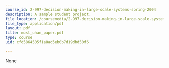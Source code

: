 ```yaml
---
course_id: 2-997-decision-making-in-large-scale-systems-spring-2004
description: A sample student project.
file_location: /coursemedia/2-997-decision-making-in-large-scale-systems-spring-2004/cfd5864505f1a8ad5eb0b7d19dbd50f6_most_uhan_paper.pdf
file_type: application/pdf
layout: pdf
title: most_uhan_paper.pdf
type: course
uid: cfd5864505f1a8ad5eb0b7d19dbd50f6

---
```

None
